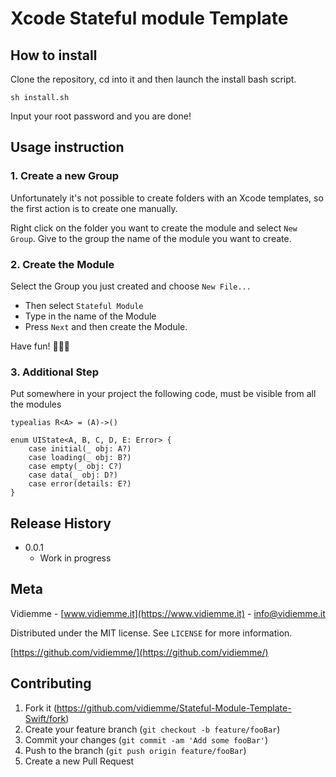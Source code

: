 # Xcode Stateful module Template

## How to install

Clone the repository, cd into it and then launch the install bash script.

```
sh install.sh
```

Input your root password and you are done!

## Usage instruction

### 1. Create a new Group

Unfortunately it's not possible to create folders with an Xcode templates, so the first action is to create one manually.

Right click on the folder you want to create the module and select `New Group`. Give to the group the name of the module you want to create.

### 2. Create the Module

Select the Group you just created and choose `New File...`

- Then select `Stateful Module`
- Type in the name of the Module
- Press `Next` and then create the Module.

Have fun! 🍪🦄🚀

### 3. Additional Step

Put somewhere in your project the following code, must be visible from all the modules

```
typealias R<A> = (A)->()

enum UIState<A, B, C, D, E: Error> {
	case initial(_ obj: A?)
	case loading(_ obj: B?)
	case empty(_ obj: C?)
	case data(_ obj: D?)
	case error(details: E?)
}
```

## Release History

* 0.0.1
    * Work in progress

## Meta
Vidiemme - [www.vidiemme.it](https://www.vidiemme.it) - info@vidiemme.it

Distributed under the MIT license. See ``LICENSE`` for more information.

[https://github.com/vidiemme/](https://github.com/vidiemme/)

## Contributing

1. Fork it (<https://github.com/vidiemme/Stateful-Module-Template-Swift/fork>)
2. Create your feature branch (`git checkout -b feature/fooBar`)
3. Commit your changes (`git commit -am 'Add some fooBar'`)
4. Push to the branch (`git push origin feature/fooBar`)
5. Create a new Pull Request
